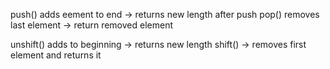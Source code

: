 
push() adds eement to end -> returns new length after push
pop() removes last element -> return removed element

unshift() adds to beginning -> returns new length
shift() -> removes first element and returns it